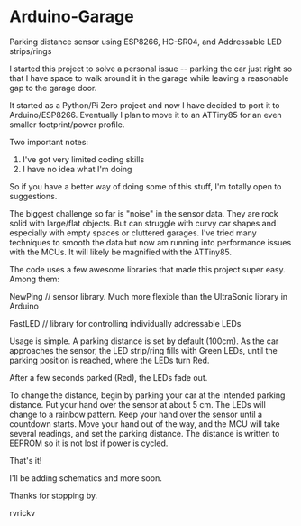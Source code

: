 # Arduino-Garage
Parking distance sensor using ESP8266, HC-SR04, and Addressable LED strips/rings

I started this project to solve a personal issue -- parking the car just right so that I have space to walk around it in the garage while leaving a reasonable gap to the garage door.

It started as a Python/Pi Zero project and now I have decided to port it to Arduino/ESP8266. Eventually I plan to move it to an ATTiny85 for an even smaller footprint/power profile.

Two important notes:
1) I've got very limited coding skills
2) I have no idea what I'm doing

So if you have a better way of doing some of this stuff, I'm totally open to suggestions.

The biggest challenge so far is "noise" in the sensor data. They are rock solid with large/flat objects. But can struggle with curvy car shapes and especially with empty spaces or cluttered garages. I've tried many techniques to smooth the data but now am running into performance issues with the MCUs. It will likely be magnified with the ATTiny85.

The code uses a few awesome libraries that made this project super easy. Among them:

NewPing   // sensor library. Much more flexible than the UltraSonic library in Arduino

FastLED   // library for controlling individually addressable LEDs

Usage is simple. A parking distance is set by default (100cm). As the car approaches the sensor, the LED strip/ring fills with Green LEDs, until the parking position is reached, where the LEDs turn Red.

After a few seconds parked (Red), the LEDs fade out.

To change the distance, begin by parking your car at the intended parking distance. Put your hand over the sensor at about 5 cm. The LEDs will change to a rainbow pattern. Keep your hand over the sensor until a countdown starts. Move your hand out of the way, and the MCU will take several readings, and set the parking distance. The distance is written to EEPROM so it is not lost if power is cycled.

That's it!

I'll be adding schematics and more soon.

Thanks for stopping by.

rvrickv
